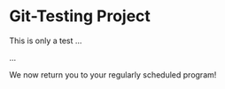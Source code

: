 <h1>Git-Testing Project</h1>

This is only a test ...
   
...

We now return you to your regularly scheduled program!